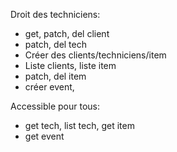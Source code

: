 Droit des techniciens:

- get, patch, del client
- patch, del tech
- Créer des clients/techniciens/item
- Liste clients, liste item
- patch, del item
- créer event,

Accessible pour tous:

- get tech, list tech, get item
- get event

